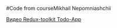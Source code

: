 #Code from courseMikhail Nepomniashchii

[Видео Redux-toolkit Todo-App](https://www.youtube.com/watch?v=C0fBnil_Im4)   